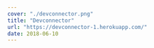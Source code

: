 ```yaml
---
cover: "./devconnector.png"
title: "Devconnector"
url: "https://devconnector-1.herokuapp.com/"
date: 2018-06-10
---
```

